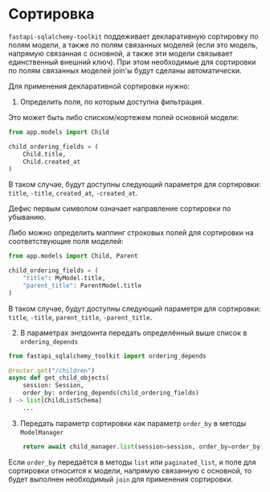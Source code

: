 # Сортировка

`fastapi-sqlalchemy-toolkit` поддеживает декларативную сортировку по полям модели, 
а также по полям связанных моделей (если это модель, напрямую связанная с основной,
а также эти модели связывает единственный внешний ключ). При этом необходимые для сортировки по полям
связанных моделей join'ы будут сделаны автоматически.

Для применения декларативной сортировки нужно:
1. Определить поля, по которым доступна фильтрация.

Это может быть либо списком/кортежем полей основной модели:

```python
from app.models import Child

child_ordering_fields = (
    Child.title,
    Child.created_at
)
```

В таком случае, будут доступны следующий параметря для сортировки:
`title`, `-title`, `created_at`, `-created_at`.

Дефис первым символом означает направление сортировки по убыванию.

Либо можно определить маппинг строковых полей для сортировки
на соответствующие поля моделей:

```python
from app.models import Child, Parent

child_ordering_fields = (
    "title": MyModel.title,
    "parent_title": ParentModel.title
)
```

В таком случае, будут доступны следующий параметря для сортировки:
`title`, `-title`, `parent_title`, `-parent_title`.

2. В параметрах энпдоинта передать определённый выше список
в `ordering_depends`

```python
from fastapi_sqlalchemy_toolkit import ordering_depends

@router.get("/children")
async def get_child_objects(
    session: Session,
    order_by: ordering_depends(child_ordering_fields)
) -> list[ChildListSchema]
    ...
```

3. Передать параметр сортировки как параметр `order_by` в методы `ModelManager`

```python
    return await child_manager.list(session=session, order_by=order_by)
```

Если `order_by` передаётся в методы `list` или `paginated_list`,
и поле для сортировки относится к модели, напрямую связанную с основной,
то будет выполнен необходимый `join` для применения сортировки.

